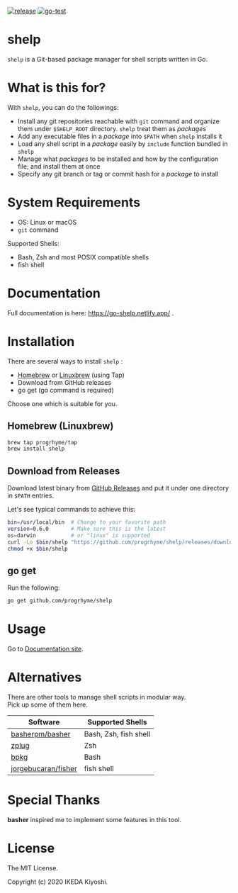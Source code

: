 [![release](https://badgen.net/github/release/progrhyme/shelp)](https://github.com/progrhyme/shelp/releases)
[![go-test](https://github.com/progrhyme/shelp/workflows/go-test/badge.svg)](https://github.com/progrhyme/shelp/actions?query=workflow%3Ago-test)

# shelp

`shelp` is a Git-based package manager for shell scripts written in Go.

# What is this for?

With `shelp`, you can do the followings:

- Install any git repositories reachable with `git` command and organize them under `$SHELP_ROOT` directory. `shelp` treat them as _packages_
- Add any executable files in a _package_ into `$PATH` when `shelp` installs it
- Load any shell script in a _package_ easily by `include` function bundled in `shelp`
- Manage what _packages_ to be installed and how by the configuration file; and install them at once
- Specify any git branch or tag or commit hash for a _package_ to install

# System Requirements

- OS: Linux or macOS
- `git` command

Supported Shells:

- Bash, Zsh and most POSIX compatible shells
- fish shell

# Documentation

Full documentation is here: https://go-shelp.netlify.app/ .

# Installation

There are several ways to install `shelp` :

- [Homebrew](https://brew.sh/) or [Linuxbrew](https://docs.brew.sh/Homebrew-on-Linux) (using Tap)
- Download from GitHub releases
- go get (go command is required)

Choose one which is suitable for you.

## Homebrew (Linuxbrew)

```sh
brew tap progrhyme/tap
brew install shelp
```

## Download from Releases

Download latest binary from [GitHub Releases](https://github.com/progrhyme/shelp/releases)
and put it under one directory in `$PATH` entries.

Let's see typical commands to achieve this:

```sh
bin=/usr/local/bin  # Change to your favorite path
version=0.6.0       # Make sure this is the latest
os=darwin           # or "linux" is supported
curl -Lo $bin/shelp "https://github.com/progrhyme/shelp/releases/download/v${version}/shelp_${version}_${os}_x86_64"
chmod +x $bin/shelp
```

## go get

Run the following:

```sh
go get github.com/progrhyme/shelp
```

# Usage

Go to [Documentation site](https://go-shelp.netlify.app/).

# Alternatives

There are other tools to manage shell scripts in modular way.  
Pick up some of them here.

 Software | Supported Shells
----------|------------------
 [basherpm/basher](https://github.com/basherpm/basher) | Bash, Zsh, fish shell
 [zplug](https://github.com/zplug/zplug) | Zsh
 [bpkg](https://www.bpkg.sh/) | Bash
 [jorgebucaran/fisher](https://github.com/jorgebucaran/fisher) | fish shell

# Special Thanks

**basher** inspired me to implement some features in this tool.

# License

The MIT License.

Copyright (c) 2020 IKEDA Kiyoshi.
